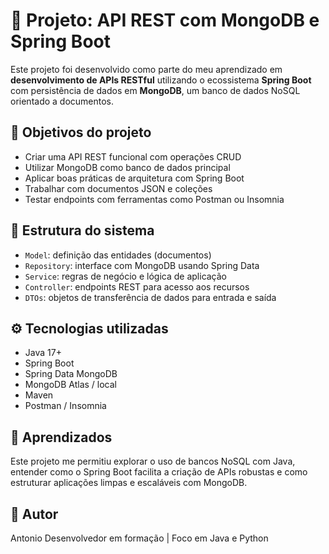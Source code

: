 # 🌱 Projeto: API REST com MongoDB e Spring Boot

Este projeto foi desenvolvido como parte do meu aprendizado em **desenvolvimento de APIs RESTful** utilizando o ecossistema **Spring Boot** com persistência de dados em **MongoDB**, um banco de dados NoSQL orientado a documentos.

## 🎯 Objetivos do projeto

- Criar uma API REST funcional com operações CRUD
- Utilizar MongoDB como banco de dados principal
- Aplicar boas práticas de arquitetura com Spring Boot
- Trabalhar com documentos JSON e coleções
- Testar endpoints com ferramentas como Postman ou Insomnia

## 🧱 Estrutura do sistema

- `Model`: definição das entidades (documentos)
- `Repository`: interface com MongoDB usando Spring Data
- `Service`: regras de negócio e lógica de aplicação
- `Controller`: endpoints REST para acesso aos recursos
- `DTOs`: objetos de transferência de dados para entrada e saída

## ⚙️ Tecnologias utilizadas

- Java 17+
- Spring Boot
- Spring Data MongoDB
- MongoDB Atlas / local
- Maven
- Postman / Insomnia


## 🧠 Aprendizados

Este projeto me permitiu explorar o uso de bancos NoSQL com Java, 
entender como o Spring Boot facilita a criação de APIs robustas e como estruturar aplicações limpas e escaláveis com MongoDB.

## 👤 Autor

Antonio
Desenvolvedor em formação | Foco em Java e Python

